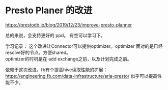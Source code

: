 # Presto Planer 的改进
https://prestodb.io/blog/2019/12/23/improve-presto-planner

总的来说，会支持更好的 ppd。
有空可以学习下。

学习记录：
这个改进让Connector可以提供optimizer。optimizer 面对的是已经resolve好的节点。方便shared。  
optimizer的时机是在 add exchange之前，以及计划完成之前。

依赖于这次改进，fb有个提高hive读取性能的扩展：
https://engineering.fb.com/data-infrastructure/aria-presto/
似乎可以提高性能不少。
